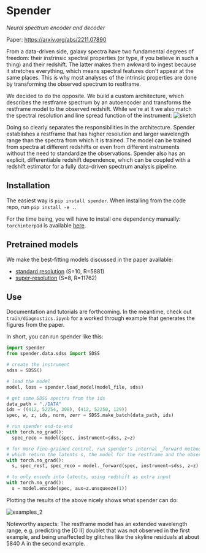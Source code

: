 # Spender

_Neural spectrum encoder and decoder_

Paper: https://arxiv.org/abs/2211.07890

From a data-driven side, galaxy spectra have two fundamental degrees of freedom: their instrinsic spectral properties (or type, if you believe in such a thing) and their redshift. The latter makes them awkward to ingest because it stretches everything, which means spectral features don't appear at the same places. This is why most analyses of the intrinsic properties are done by transforming the observed spectrum to restframe.

We decided to do the opposite. We build a custom architecture, which describes the restframe spectrum by an autoencoder and transforms the restframe model to the observed redshift. While we're at it we also match the spectral resolution and line spread function of the instrument:
![sketch](https://user-images.githubusercontent.com/1463403/202013968-9ede3da2-2469-4e0b-90bb-c717e290474a.png)

Doing so clearly separates the responsibilities in the architecture. Spender establishes a restframe that has higher resolution and larger wavelength range than the spectra from which it is trained. The model can be trained from spectra at different redshifts or even from different instruments without the need to standardize the observations. Spender also has an explicit, differentiable redshift dependence, which can be coupled with a redshift estimator for a fully data-driven spectrum analysis pipeline.

## Installation

The easiest way is `pip install spender`. When installing from the code repo, run `pip install -e .`.

For the time being, you will have to install one dependency manually: `torchinterp1d` is available [here](https://github.com/aliutkus/torchinterp1d).

## Pretrained models

We make the best-fitting models discussed in the paper available:
* [standard resolution](https://www.dropbox.com/s/6o5htaic8wimito/sdss.speculator%2B1.variable.lr_1e-3.latent_10.0.pt?dl=0) (S=10, R=5881)
* [super-resolution](https://www.dropbox.com/s/d14f1jryelxc5if/sdss.speculator%2B1.variable.superres.lsf_5.lr_1e-3.latent_8.0.pt?dl=0) (S=8, R=11762)

## Use

Documentation and tutorials are forthcoming. In the meantime, check out `train/diagnostics.ipynb` for a worked through example that generates the figures from the paper.

In short, you can run spender like this:
```python
import spender
from spender.data.sdss import SDSS

# create the instrument
sdss = SDSS()

# load the model
model, loss = spender.load_model(model_file, sdss)

# get some SDSS spectra from the ids
data_path = "./DATA"
ids = ((412, 52254, 308), (412, 52250, 129))
spec, w, z, ids, norm, zerr = SDSS.make_batch(data_path, ids)

# run spender end-to-end
with torch.no_grad():
  spec_reco = model(spec, instrument=sdss, z=z)

# for more fine-grained control, run spender's internal _forward method
# which return the latents s, the model for the restframe and the observed spectrum
with torch.no_grad():
  s, spec_rest, spec_reco = model._forward(spec, instrument=sdss, z=z)

# to only encode into latents, using redshift as extra input
with torch.no_grad():
  s = model.encode(spec, aux=z.unsqueeze(1))
```

Plotting the results of the above nicely shows what spender can do:

![examples_2](https://user-images.githubusercontent.com/1463403/202062952-4a27dacf-2733-47d9-a9ca-e5b3387961e2.png)

Noteworthy aspects: The restframe model has an extended wavelength range, e.g. predicting the [O II] doublet that was not observed in the first example, and being unaffected by glitches like the skyline residuals at about 5840 A in the second example.
